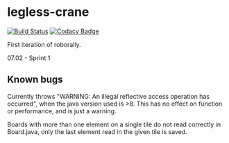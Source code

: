 # legless-crane

[![Build Status](https://travis-ci.com/inf112-v20/legless-crane.svg?branch=master)](https://travis-ci.com/inf112-v20/legless-crane) [![Codacy Badge](https://api.codacy.com/project/badge/Grade/a90f767e283a4cf7b88e8bb3c344fded)](https://www.codacy.com/gh/inf112-v20/legless-crane?utm_source=github.com&utm_medium=referral&utm_content=inf112-v20/staring-horse&utm_campaign=Badge_Grade) 

First iteration of roborally.

07.02 - Sprint 1

## Known bugs
Currently throws "WARNING: An illegal reflective access operation has occurred", 
when the java version used is >8. This has no effect on function or performance, and is just a warning.

Boards with more than one element on a single tile do not read correctly in Board.java, only the last element read in the given tile is saved.
